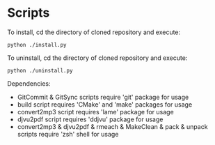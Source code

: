 # Scripts
To install, cd the directory of cloned repository and execute:
    
    python ./install.py

To uninstall, cd the directory of cloned repository and execute:

    python ./uninstall.py

Dependencies:
- GitCommit & GitSync scripts require 'git' package for usage
- build script requires 'CMake' and 'make' packages for usage
- convert2mp3 script requires 'lame' package for usage
- djvu2pdf script requires 'ddjvu' package for usage
- convert2mp3 & djvu2pdf & rmeach & MakeClean & pack & unpack scripts require 'zsh' shell for usage

